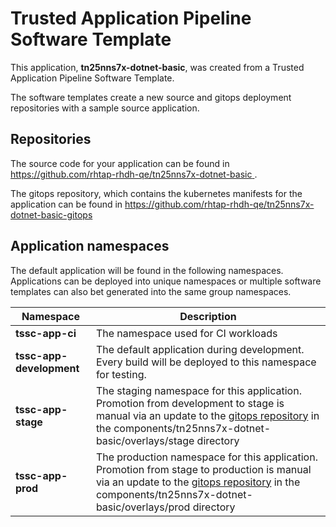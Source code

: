 # Trusted Application Pipeline Software Template

This application, **tn25nns7x-dotnet-basic**, was created from a Trusted Application Pipeline Software Template.

The software templates create a new source and gitops deployment repositories with a sample source application. 

## Repositories

The source code for your application can be found in [https://github.com/rhtap-rhdh-qe/tn25nns7x-dotnet-basic ](https://github.com/rhtap-rhdh-qe/tn25nns7x-dotnet-basic ).
 
The gitops repository, which contains the kubernetes manifests for the application can be found in 
[https://github.com/rhtap-rhdh-qe/tn25nns7x-dotnet-basic-gitops ](https://github.com/rhtap-rhdh-qe/tn25nns7x-dotnet-basic-gitops ) 

## Application namespaces 

The default application will be found in the following namespaces. Applications can be deployed into unique namespaces or multiple software templates can also bet generated into the same group namespaces.  

|  Namespace   |  Description   |  
| -------- | -------- |
| **tssc-app-ci** | The namespace used for CI workloads |
| **tssc-app-development** | The default application during development. Every build will be deployed to this namespace for testing. |
| **tssc-app-stage** | The staging namespace for this application. Promotion from development to stage is manual via an update to the [gitops repository](https://github.com/rhtap-rhdh-qe/tn25nns7x-dotnet-basic-gitops ) in the components/tn25nns7x-dotnet-basic/overlays/stage directory |
| **tssc-app-prod** | The production namespace for this application. Promotion from stage to production is manual via an update to the [gitops repository](https://github.com/rhtap-rhdh-qe/tn25nns7x-dotnet-basic-gitops ) in the components/tn25nns7x-dotnet-basic/overlays/prod directory |